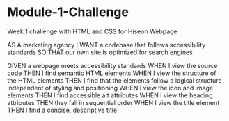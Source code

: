 # Module-1-Challenge
Week 1 challenge with HTML and CSS for Hiseon Webpage

AS A marketing agency
I WANT a codebase that follows accessibility standards
SO THAT our own site is optimized for search engines
<!-- I went through the code starter, and where possible, replaced the <div> tags with proper tags such as <section> or <article> or <aside> -->

GIVEN a webpage meets accessibility standards
WHEN I view the source code
THEN I find semantic HTML elements
WHEN I view the structure of the HTML elements
THEN I find that the elements follow a logical structure independent of styling and positioning
WHEN I view the icon and image elements
THEN I find accessible alt attributes
WHEN I view the heading attributes
THEN they fall in sequential order
WHEN I view the title element
THEN I find a concise, descriptive title
<!-- In addition to the above changes mentioned, I went through the CSS and eliminated repetitive code where necessary. I changed class descriptions to merge them into one class to apply stylings where possible. I tried on subsequent sections and could not get it to work without messing up the webpage, so in those instances I eliminated repetitive code by using commas to separate the classes, and then applied to same code to each class that way. -->
